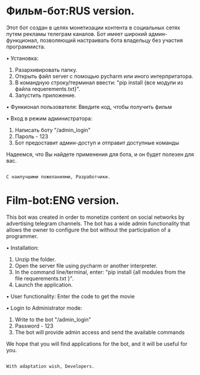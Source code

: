 # Фильм-бот:RUS version.
 Этот бот создан в целях монетизации контента в социальных сетях путем рекламы телеграм каналов.
 Бот имеет широкий админ-функционал, позволяющий настраивать бота владельцу без участия программиста.
 
• Установка:
 1. Разархивировать папку.
 2. Открыть файл server с помощью pycharm или иного интерпритатора.
 3. В командную строку/терминал ввести: "pip install {все модули из файла requerements.txt}".
 4. Запустить приложение.

• Функионал пользователя: 
Введите код, чтобы получить фильм

• Вход в режим администратора:
 1. Написать боту "/admin_login"
 2. Пароль - 123
 3. Бот предоставит админ-доступ и отправит доступные команды


 Надеемся, что Вы найдете применения для бота, и он будет полезен для вас.
 
                                                                                          С наилучшими пожеланиями, Разработчики.

# Film-bot:ENG version.
This bot was created in order to monetize content on social networks by advertising telegram channels.
The bot has a wide admin functionality that allows the owner to configure the bot without the participation of a programmer.

• Installation:
 1. Unzip the folder.
 2. Open the server file using pycharm or another interpreter.
 3. In the command line/terminal, enter: "pip install {all modules from the file requerements.txt }".
 4. Launch the application.

• User functionality:
Enter the code to get the movie

• Login to Administrator mode:
 1. Write to the bot "/admin_login"
 2. Password - 123
 3. The bot will provide admin access and send the available commands


We hope that you will find applications for the bot, and it will be useful for you.
 
                                                                                          With adaptation wish, Developers.

